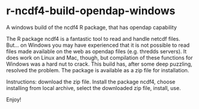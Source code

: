 # r-ncdf4-build-opendap-windows
A windows build of the ncdf4 R package, that has opendap capability

The R package ncdf4 is a fantastic tool to read and handle netcdf files. But... on Windows you may have experienced that it is not possible to read files made available on the web as opendap files (e.g. thredds servers). It does work on Linux and Mac, though, but compilation of these functions for Windows was a hard nut to crack.
This build has, after some deep puzzling, resolved the problem. The package is available as a zip file for installation.

Instructions: download the zip file. Install the package ncdf4, choose installing from local archive, select the downloaded zip file, install, use.

Enjoy!
